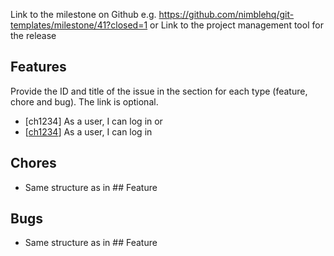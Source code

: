 Link to the milestone on Github e.g. https://github.com/nimblehq/git-templates/milestone/41?closed=1
or
Link to the project management tool for the release

## Features

Provide the ID and title of the issue in the section for each type (feature, chore and bug). The link is optional.

- [ch1234] As a user, I can log in
  or
- [[ch1234](https://github.com/nimblehq/git-templates/issues/1234)] As a user, I can log in

## Chores

- Same structure as in ## Feature

## Bugs

- Same structure as in ## Feature
